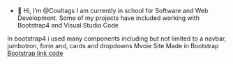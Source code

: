 - 👋 Hi, I’m @Coultags
I am currently in school for Software and Web Development.
Some of my projects have included working with Bootstrap4 and Visual Studio Code


In bootstrap4 i used many components including but not limited to a navbar, jumbotron, form and, cards and dropdowns
Mvoie Site Made in Bootstrap
[Bootstrap link code](https://github.com/Coultags/bootstrap_4.git)

